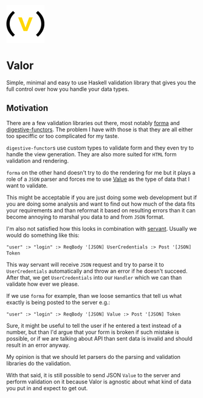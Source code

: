 ![Valor Logo](/valor-logo.svg "Valor")

# Valor

Simple, minimal and easy to use Haskell validation library that gives you the
full control over how you handle your data types.

## Motivation

There are a few validation libraries out there, most notably [forma][1]
and [digestive-functors][3]. The problem I have with those is that they are all
either too speciffic or too complicated for my taste.

`digestive-functor`s use custom types to validate form and they even try to
handle the view generation. They are also more suited for `HTML` form validation
and rendering.

`forma` on the other hand doesn't try to do the rendering for me but it plays a
role of a `JSON` parser and forces me to use [Value][3] as the type of data that
I want to validate.

This might be acceptable if you are just doing some web development but if you
are doing some analysis and want to find out how much of the data fits your
requirements and than reformat it based on resulting errors than it can become
annoying to marshal you data to and from `JSON` format.

I'm also not satisfied how this looks in combination with [servant][2]. Usually
we would do something like this:

```
"user" :> "login" :> ReqBody '[JSON] UserCredentials :> Post '[JSON] Token
```

This way servant will receive `JSON` request and try to parse it to
`UserCredentials` automatically and throw an error if he doesn't succeed. After
that, we get `UserCredentials` into our `Handler` which we can than validate how
ever we please.

If we use `forma` for example, than we loose semantics that tell us what exactly
is being posted to the server e.g.:

```
"user" :> "login" :> ReqBody '[JSON] Value :> Post '[JSON] Token
```

Sure, it might be useful to tell the user if he entered a text instead of a
number, but than I'd argue that your form is broken if such mistake is possible,
or if we are talking about API than sent data is invalid and should result in
an error anyway.

My opinion is that we should let parsers do the parsing and validation libraries
do the validation.

With that said, it is still possible to send JSON `Value` to the server and
perform validation on it because Valor is agnostic about what kind of data you
put in and expect to get out.

[1]: https://hackage.haskell.org/package/forma
[2]: https://hackage.haskell.org/package/servant
[3]: https://hackage.haskell.org/package/digestive-functors
[4]: https://hackage.haskell.org/package/aeson-1.4.0.0/docs/Data-Aeson.html#t:Value
